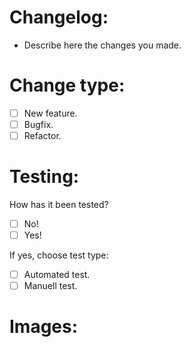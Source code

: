 # Changelog:
- Describe here the changes you made.

# Change type:
- [ ] New feature.
- [ ] Bugfix.
- [ ] Refactor.

# Testing:
How has it been tested?
- [ ] No!
- [ ] Yes!

If yes, choose test type:
- [ ] Automated test.
- [ ] Manuell test.

# Images:


